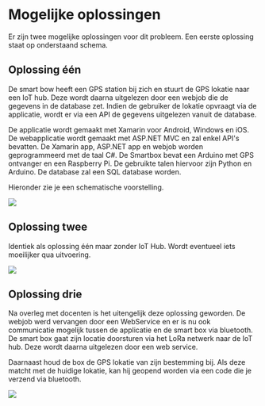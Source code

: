 # Mogelijke oplossingen

Er zijn twee mogelijke oplossingen voor dit probleem. Een eerste oplossing staat op onderstaand schema.

## Oplossing één


De smart bow heeft een GPS station bij zich en stuurt de GPS lokatie naar een IoT hub. Deze wordt daarna uitgelezen door een webjob die de gegevens in de database zet. Indien de gebruiker de lokatie opvraagt via de applicatie, wordt er via een API de gegevens uitgelezen vanuit de database. 

De applicatie wordt gemaakt met Xamarin voor Android, Windows en iOS. De webapplicatie wordt gemaakt met ASP.NET MVC en zal enkel API's bevatten. De Xamarin app, ASP.NET app en webjob worden geprogrammeerd met de taal C#. De Smartbox bevat een Arduino met GPS ontvanger en een Raspberry Pi. De gebruikte talen hiervoor zijn Python en Arduino. De database zal een SQL database worden.

Hieronder zie je een schematische voorstelling.

[![][2]][2]

## Oplossing twee

Identiek als oplossing één maar zonder IoT Hub. Wordt eventueel iets moeilijker qua uitvoering.

[![][1]][1]

## Oplossing drie

Na overleg met docenten is het uitengelijk deze oplossing geworden. De webjob werd vervangen door een WebService en er is nu ook communicatie mogelijk tussen de applicatie en de smart box via bluetooth. De smart box gaat zijn locatie doorsturen via het LoRa netwerk naar de IoT hub. Deze wordt daarna uitgelezen door een web service. 

Daarnaast houd de box de GPS lokatie van zijn bestemming bij. Als deze matcht met de huidige lokatie, kan hij geopend worden via een code die je verzend via bluetooth.

[![][3]][3]


[1]: https://raw.githubusercontent.com/HeinPauwelyn/SmartBox/master/Schemas/Smartbox-01.png
[2]: https://raw.githubusercontent.com/HeinPauwelyn/SmartBox/master/Schemas/Smartbox-02.png
[3]: https://raw.githubusercontent.com/HeinPauwelyn/SmartBox/master/Schemas/Smartbox-03.png